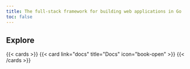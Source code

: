 ```yaml
---
title: The full-stack framework for building web applications in Go
toc: false
---
```


## Explore

{{< cards >}}
{{< card link="docs" title="Docs" icon="book-open" >}}
{{< /cards >}}
